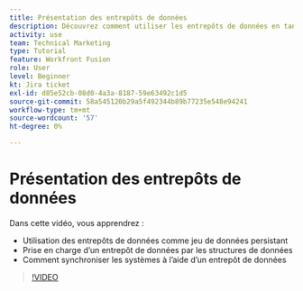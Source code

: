 ```yaml
---
title: Présentation des entrepôts de données
description: Découvrez comment utiliser les entrepôts de données en tant que jeu de données persistant et comment les structures de données prennent en charge un entrepôt de données dans [!DNL Adobe Workfront Fusion].
activity: use
team: Technical Marketing
type: Tutorial
feature: Workfront Fusion
role: User
level: Beginner
kt: Jira ticket
exl-id: d85e52cb-08d0-4a3a-8187-59e63492c1d5
source-git-commit: 58a545120b29a5f492344b89b77235e548e94241
workflow-type: tm+mt
source-wordcount: '57'
ht-degree: 0%

---
```


# Présentation des entrepôts de données

Dans cette vidéo, vous apprendrez :

* Utilisation des entrepôts de données comme jeu de données persistant
* Prise en charge d’un entrepôt de données par les structures de données
* Comment synchroniser les systèmes à l’aide d’un entrepôt de données

>[!VIDEO](https://video.tv.adobe.com/v/335295/?quality=12)
